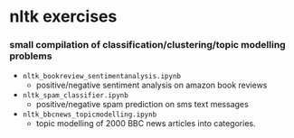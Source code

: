 # nltk exercises
### small compilation of classification/clustering/topic modelling problems

- `nltk_bookreview_sentimentanalysis.ipynb`
  - positive/negative sentiment analysis on amazon book reviews
- `nltk_spam_classifier.ipynb`
  - positive/negative spam prediction on sms text messages
- `nltk_bbcnews_topicmodelling.ipynb`
  - topic modelling of 2000 BBC news articles into categories.
